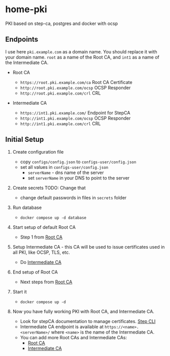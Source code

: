 # home-pki

PKI based on step-ca, postgres and docker with ocsp


## Endpoints
I use here `pki.example.com` as a domain name. You should replace it with your domain name. `root` as a name of the Root CA, and `int1` as a name of the Intermediate CA.

- Root CA
  - `https://root.pki.example.com/ca` Root CA Certificate
  - `http://root.pki.example.com/ocsp` OCSP Responder
  - `http://root.pki.example.com/crl` CRL

- Intermediate CA
  - `https://int1.pki.example.com/` Endpoint for StepCA
  - `http://int1.pki.example.com/ocsp` OCSP Responder
  - `http://int1.pki.example.com/crl` CRL


## Initial Setup

1. Create configuration file

    - copy `configs/config.json` to `configs-user/config.json`
    - set all values in `configs-user/config.json`
      - `serverName` - dns name of the server
      - set `serverName` in your DNS to point to the server

2. Create secrets
    TODO: Change that
    - change default passwords in files in `secrets` folder

3. Run database

    - `docker compose up -d database`

4. Start setup of default Root CA
      
    - Step 1 from [Root CA](/docs/root-ca.md#initial-steps) 

5. Setup Intermediate CA - this CA will be used to issue certificates used in all PKI, like OCSP, TLS, etc.

    - Do [Intermediate CA](/docs/intermediate-ca.md#initial-steps)


6. End setup of Root CA

    - Next steps from [Root CA](/docs/root-ca.md#initial-steps)

7. Start it 

    - `docker compose up -d`
  
8. Now you have fully working PKI with Root CA, and Intermediate CA.
  
      - Look for stepCA documentation to manage certificates. [Step CLI](https://smallstep.com/docs/step-cli/)
      - Intermediate CA endpoint is available at `https://<name>.<serverName>/` where `<name>` is the name of the Intermediate CA.
      - You can add more Root CAs and Intermediate CAs:
        - [Root CA](/docs/root-ca.md#initial-steps)
        - [Intermediate CA](/docs/intermediate-ca.md#initial-steps)
